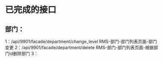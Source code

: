 # 已完成的接口

## 部门：

1：/api/9901/facade/department/change_level  RMS-部门-部门列表页面-部门变更
2：/api/9901/facade/department/delete RMS-部门-部门列表页面-根据部门id删除部门
3：